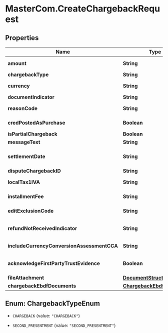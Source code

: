 # MasterCom.CreateChargebackRequest

## Properties

Name | Type | Description | Notes
------------ | ------------- | ------------- | -------------
**amount** | **String** | Amount of CB should be OT amount (DE4). US Issuers should always submit in USD. For more details refer to the GCMS Reference Manual.   Length: 1-12   Valid Values/Format: Numeric | 
**chargebackType** | **String** | Provide the chargeback.   Length: 10-18   Valid Values/Format: CHARGEBACK, SECOND_PRESENTMENT | 
**currency** | **String** | The chargeback currency. The data should be standard currency alpha code or numeric code. Currency should correspond with the amount submitted for chargeback creation Length: 3 Valid Values/Format:Â A-Z (Uppercase Alphabetic Letter) OR Numeric | 
**documentIndicator** | **String** | Document Indicator defines if a document is required for the dispute.   Length: 4-5   Valid Values/Format: true / false | 
**reasonCode** | **String** | Chargeback Reason Code provides the chargeback receiver with the reason for sending the chargeback.   Length: 1-4   Valid Values/Format: Numeric | 
**credPostedAsPurchase** | **Boolean** | Indicator to notify this is a credit posted as a purchase.   Only applicable to reason codes of 4853 and 4860.  Defaults to false.   Length: 4-5   Valid Values/Format: true / false | [optional] 
**isPartialChargeback** | **Boolean** | Indicates a partial chargeback.  Defaults to false.   Length: 4-5   Valid Values/Format: true / false | [optional] 
**messageText** | **String** | Member message text to be used for the chargeback.   Length: 0-100   Valid Values/Format: Only Alphanumeric | [optional] 
**settlementDate** | **String** | CONDITIONAL: Required for Argentina and Uruguay&#39;s Settlement Service participation ID codes (LA00003201, LA00003202, LA00085801, LA00085802, LA00084011, LA00084012). The date may not be prior to the current date or beyond 90 days from the current date.   Length: 10   Valid Values/Format: Date (yyyy-MM-dd) | [optional] 
**disputeChargebackID** | **String** | Accepts a chargeback ID when &#39;chargebackType&#39; is set to &#39;SECOND_PRESENTMENT&#39;   Length: 1-19   Valid Values/Format: Numeric | [optional] 
**localTax1IVA** | **String** | Applies only to LAC installments (Argentina and Uruguay). PDS 1015. Contains the VAT amount for the installment fee.   Length: 4-6   Valid Values/Format: Numeric (2 Decimals) | [optional] 
**installmentFee** | **String** | Applies only to LAC installments (Argentina and Uruguay). PDS 1028. Contains the VAT amount for the installment fee.   Length: 1-12   Valid Values/Format: Numeric | [optional] 
**editExclusionCode** | **String** | Edit exclusion code to bypass clearing system edits.   Length: 1-2   Valid Values/Format: Alphanumeric / Spaces. (Y,B0,B1,B2,B3,B4,B5,B6,B7,B8,B9,BA,BB,BC,BD,BE,BF,BG,BH,BI,BJ,BK,BL,BM,BN,BO,BP,BQ,BR,BS,BT,BU,BV,BW,BX,BY,BZ,SPACES). | [optional] 
**refundNotReceivedIndicator** | **String** | Cardholder/Issuer did not receive refund when a first chargeback was rejected by Collaboration with reason code 5000 indicating refund provided 20 days after rejection of CB through collaboration.   CONDITIONAL: this field is only applicable if chargebackType is CHARGEBACK.   Length: 4-5   Valid Values/Format: true, false | [optional] 
**includeCurrencyConversionAssessmentCCA** | **String** | Currency Conversion Assessment amount applied for full first chargeback, to indicate, if Currency Conversion Assessment was included or not for qualified transactions. | [optional] 
**acknowledgeFirstPartyTrustEvidence** | **Boolean** | Issuer has acknowledged First-Party Trust evidence and proceeded with the chargeback. Defaults to false. This field is not applicable to second presentments.  CONDITIONAL: This field is only applicable if chargebackType is CHARGEBACK.  Valid Values/Format: true, false | [optional] 
**fileAttachment** | [**DocumentStructure**](DocumentStructure.md) |  | [optional] 
**chargebackEbdfDocuments** | [**ChargebackEbdfStructure**](ChargebackEbdfStructure.md) |  | [optional] 



## Enum: ChargebackTypeEnum


* `CHARGEBACK` (value: `"CHARGEBACK"`)

* `SECOND_PRESENTMENT` (value: `"SECOND_PRESENTMENT"`)




